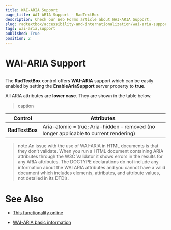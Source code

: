 ```yaml
---
title: WAI-ARIA Support
page_title: WAI-ARIA Support - RadTextBox
description: Check our Web Forms article about WAI-ARIA Support.
slug: radtextbox/accessibility-and-internationalization/wai-aria-support
tags: wai-aria,support
published: True
position: 2
---
```


# WAI-ARIA Support





## 

The **RadTextBox** control offers **WAI-ARIA** support which can be easily enabled by setting the **EnableAriaSupport** server property to **true**.

All ARIA attributes are **lower case**. They are shown in the table below.


>caption  

|  **Control**  |  **Attributes**  |
| ------ | ------ |
| **RadTextBox** |Aria-atomic = true; Aria-hidden – removed (no longer applicable to current rendering)|


>note An issue with the use of WAI-ARIA in HTML documents is that they don’t validate. When you run a HTML document containing ARIA attributes through the W3C Validator it shows errors in the results for any ARIA attributes. The DOCTYPE declarations do not include any information about the WAI ARIA attributes and you cannot have a valid document which includes elements, attributes, and attribute values, not detailed in its DTD’s.
>


# See Also

 * [This functionality online](https://demos.telerik.com/aspnet-ajax/input/examples/common/waiariasupport/defaultcs.aspx)

 * [WAI-ARIA basic information](https://www.w3.org/WAI/intro/aria)
